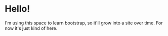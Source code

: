 <h1>Hello!</h1>

I'm using this space to learn bootstrap, so it'll grow into a site over time. For now it's just kind of here. 
